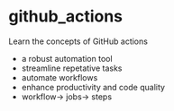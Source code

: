# github_actions
Learn the concepts of GitHub actions
- a robust automation tool 
- streamline repetative tasks
- automate workflows
- enhance productivity and code quality
- workflow-> jobs-> steps
